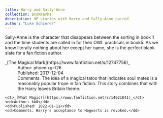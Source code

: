 ```yaml
---
title: Harry and Sally-Anne
collection: Bookmarks
description: HP stories with Harry and Sally-Anne paired
author: "Luke Schierer"
---
```


Sally-Anne is the character that disappears between the sorting in book 1 and the
time students are called in for their OWL practicals in book5.  As we know
literally nothing about her except her name, she is the perfect blank slate for
a fan fiction author. 

<dl>
    <dt>_[The Magical Mark](https://www.fanfiction.net/s/12747756)_</dt>
    <dd>Author: phoenixgirl26</dd>
    <dd>Published: 2017-12-04</dd>
    <dd>Comments: The idea of a magical tatoo that indicates soul mates is a
        reasonably popular trope in fan fiction.  This story combines that with
        the Harry leaves Britain theme.</dd>

    <dt>_[What Magic?](https://www.fanfiction.net/s/14021041)_</dt>
    <dd>Author: kb0</dd>
    <dd>Published: 2022-01-11</dd>
    <dd>Comments: Harry's acceptance to Hogwarts is revoked.</dd>

</dl>

